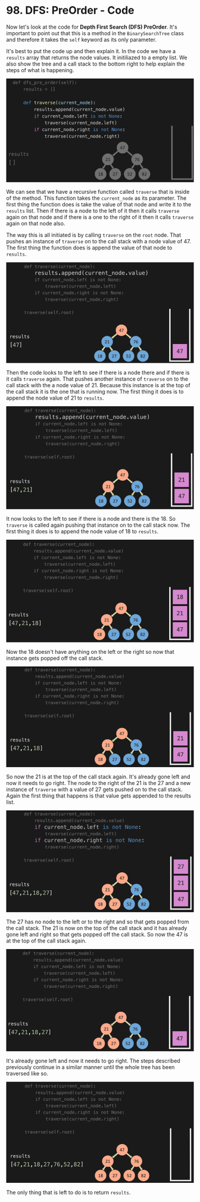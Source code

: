 # 98. DFS: PreOrder - Code

Now let's look at the code for **Depth First Search (DFS) PreOrder**. It's important to point out that this is a method in the `BinarySearchTree` class and therefore it takes the `self` keyword as its only parameter.

It's best to put the code up and then explain it. In the code we have a `results` array that returns the node values. It initiliazed to a empty list. We also show the tree and a call stack to the bottom right to help explain the steps of what is happening.

![DFS PreOrder Setup](./images/dfs-preorder-setup.jpg?raw=true "DFS PreOrder Setup")

We can see that we have a recursive function called `traverse` that is inside of the method. This function takes the `current_node` as its parameter. The first thing the function does is take the value of that node and write it to the `results` list. Then if there is a node to the left of it then it calls `traverse` again on that node and if there is a one to the right of it then it calls `traverse` again on that node also. 

The way this is all initiated is by calling `traverse` on the `root` node. That pushes an instance of `traverse` on to the call stack with a node value of 47. The first thing the function does is append the value of that node to `results`.

![DFS PreOrder Root](./images/dfs-preorder-root.jpg?raw=true "DFS PreOrder Root")

Then the code looks to the left to see if there is a node there and if there is it calls `traverse` again. That pushes another instance of `traverse` on to the call stack with the a node value of 21. Because this instance is at the top of the call stack it is the one that is running now. The first thing it does is to append the node value of 21 to `results`.

![DFS PreOrder 21](./images/dfs-preorder-21.jpg?raw=true "DFS PreOrder 21")

It now looks to the left to see if there is a node and there is the 18. So `traverse` is called again pushing that instance on to the call stack now. The first thing it does is to append the node value of 18 to `results`.

![DFS PreOrder 18](./images/dfs-preorder-18.jpg?raw=true "DFS PreOrder 18")

Now the 18 doesn't have anything on the left or the right so now that instance gets popped off the call stack.

![DFS PreOrder 18 Pop](./images/dfs-preorder-18-pop.jpg?raw=true "DFS PreOrder 18 Pop")

So now the 21 is at the top of the call stack again. It's already gone left and now it needs to go right. The node to the right of the 21 is the 27 and a new instance of `traverse` with a value of 27 gets pushed on to the call stack. Again the first thing that happens is that value gets appended to the results list.

![DFS PreOrder 27](./images/dfs-preorder-27.jpg?raw=true "DFS PreOrder 27")

The 27 has no node to the left or to the right and so that gets popped from the call stack. The 21 is now on the top of the call stack and it has already gone left and right so that gets popped off the call stack. So now the 47 is at the top of the call stack again. 

![DFS PreOrder 47](./images/dfs-preorder-47.jpg?raw=true "DFS PreOrder 47")

It's already gone left and now it needs to go right. The steps described previously continue in a similar manner until the whole tree has been traversed like so.

![DFS PreOrder Done](./images/dfs-preorder-done.jpg?raw=true "DFS PreOrder Done")

The only thing that is left to do is to return `results`.
